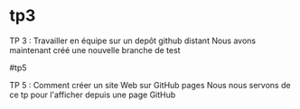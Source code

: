 # tp3
TP 3 : Travailler en équipe sur un depôt github distant
Nous avons maintenant créé une nouvelle branche de test

#tp5

TP 5 : Comment créer un site Web sur GitHub pages
Nous nous servons de ce tp pour l'afficher depuis une page GitHub
